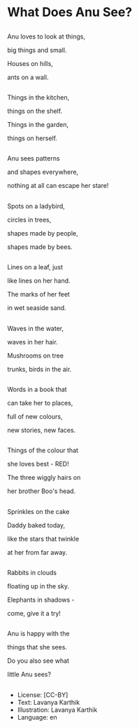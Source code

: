 # What Does Anu See?

##
Anu loves to look at things,

big things and small.

Houses on hills,

ants on a wall.

##
Things in the kitchen,

things on the shelf.

Things in the garden,

things on herself.

##
Anu sees patterns

and shapes everywhere,

nothing at all can escape her stare!

##
Spots on a ladybird,

circles in trees,

shapes made by people,

shapes made by bees.

##
Lines on a leaf, just

like lines on her hand.

The marks of her feet

in wet seaside sand.

##
Waves in the water,

waves in her hair.

Mushrooms on tree

trunks, birds in the air.

##
Words in a book that

can take her to places,

full of new colours,

new stories, new faces.

##
Things of the colour that

she loves best - RED!

The three wiggly hairs on

her brother Boo's head.

##
Sprinkles on the cake

Daddy baked today,

like the stars that twinkle

at her from far away.

##
Rabbits in clouds

floating up in the sky.

Elephants in shadows -

come, give it a try!

##
Anu is happy with the

things that she sees.

Do you also see what

little Anu sees?

##
* License: [CC-BY]
* Text: Lavanya Karthik
* Illustration: Lavanya Karthik
* Language: en
